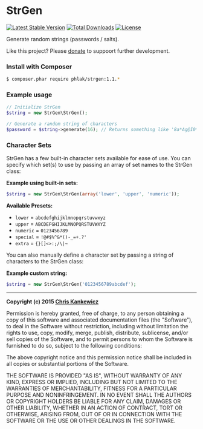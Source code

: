 StrGen
======

[![Latest Stable Version](https://poser.pugx.org/phlak/strgen/v/stable.png)](https://packagist.org/packages/phlak/strgen)
[![Total Downloads](https://poser.pugx.org/phlak/strgen/downloads.png)](https://packagist.org/packages/phlak/strgen)
[![License](https://poser.pugx.org/phlak/strgen/license.png)](https://packagist.org/packages/phlak/strgen)

Generate random strings (passwords / salts).

Like this project? Please [donate](https://cash.me/$ChrisKankiewicz) to
suppoort further development.


### Install with Composer

```bash
$ composer.phar require phlak/strgen:1.1.*
```


### Example usage

```php
// Initialize StrGen
$string = new StrGen\StrGen();

// Generate a random string of characters
$password = $string->generate(16); // Returns something like '8a*Ag@I0*s0v[S3u'
```


### Character Sets

StrGen has a few built-in character sets available for ease of use. You can
specify which set(s) to use by passing an array of set names to the StrGen class:


**Example using built-in sets:**

```php
$string = new StrGen\StrGen(array('lower', 'upper', 'numeric'));
```


**Available Presets:**

  * `lower`   = `abcdefghijklmnopqrstuvwxyz`
  * `upper`   = `ABCDEFGHIJKLMNOPQRSTUVWXYZ`
  * `numeric` = `0123456789`
  * `special` = `!@#$%^&*()-_=+.?'`
  * `extra`   = `{}[]<>:;/\|~`


You can also manually define a character set by passing a string of characters
to the StrGen class:


**Example custom string:**

```php
$string = new StrGen\StrGen('0123456789abcdef');
```


-----

**Copyright (c) 2015 [Chris Kankewicz](https://www.chriskankiewicz.com)**

Permission is hereby granted, free of charge, to any person obtaining a copy
of this software and associated documentation files (the "Software"), to deal
in the Software without restriction, including without limitation the rights
to use, copy, modify, merge, publish, distribute, sublicense, and/or sell
copies of the Software, and to permit persons to whom the Software is
furnished to do so, subject to the following conditions:

The above copyright notice and this permission notice shall be included in
all copies or substantial portions of the Software.

THE SOFTWARE IS PROVIDED "AS IS", WITHOUT WARRANTY OF ANY KIND, EXPRESS OR
IMPLIED, INCLUDING BUT NOT LIMITED TO THE WARRANTIES OF MERCHANTABILITY,
FITNESS FOR A PARTICULAR PURPOSE AND NONINFRINGEMENT. IN NO EVENT SHALL THE
AUTHORS OR COPYRIGHT HOLDERS BE LIABLE FOR ANY CLAIM, DAMAGES OR OTHER
LIABILITY, WHETHER IN AN ACTION OF CONTRACT, TORT OR OTHERWISE, ARISING FROM,
OUT OF OR IN CONNECTION WITH THE SOFTWARE OR THE USE OR OTHER DEALINGS IN
THE SOFTWARE.

